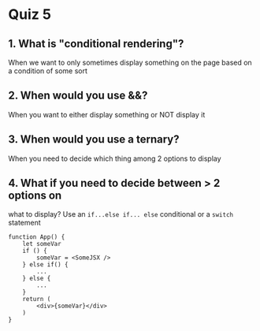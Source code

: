 # Quiz 5 

## 1. What is "conditional rendering"?
When we want to only sometimes display something on the page
based on a condition of some sort

## 2. When would you use &&?
When you want to either display something or NOT display it

## 3. When would you use a ternary?
When you need to decide which thing among 2 options to display

## 4. What if you need to decide between > 2 options on
   what to display?
Use an `if...else if... else` conditional or a `switch` statement

```
function App() {
    let someVar
    if () {
        someVar = <SomeJSX />
    } else if() {
        ...
    } else {
        ...
    }
    return (
        <div>{someVar}</div>
    )
}
```